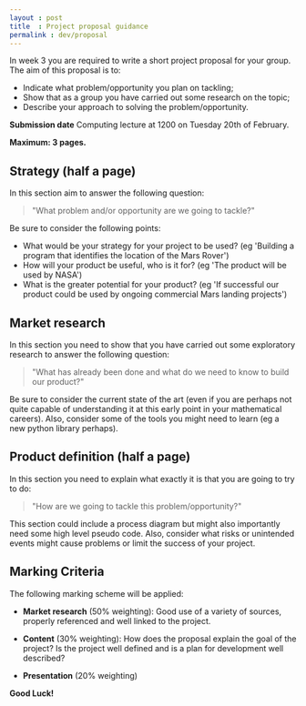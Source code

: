 ```yaml
---
layout : post
title  : Project proposal guidance
permalink : dev/proposal
---
```


In week 3 you are required to write a short project proposal for your group. The aim of this proposal is to:

- Indicate what problem/opportunity you plan on tackling;
- Show that as a group you have carried out some research on the topic;
- Describe your approach to solving the problem/opportunity.

**Submission date** Computing lecture at 1200 on Tuesday 20th of February.

**Maximum: 3 pages.**

## Strategy (half a page)

In this section aim to answer the following question:

> "What problem and/or opportunity are we going to tackle?"

Be sure to consider the following points:

- What would be your strategy for your project to be used? (eg 'Building a
  program that identifies the location of the Mars Rover')
- How will your product be useful, who is it for?  (eg 'The product will be used by NASA')
- What is the greater potential for your product? (eg 'If successful our product could be used by ongoing commercial Mars landing projects')

## Market research

In this section you need to show that you have carried out some exploratory
research to answer the following question:

> "What has already been done and what do we need to know to build our product?"

Be sure to consider the current state of the art (even if you are perhaps not
quite capable of understanding it at this early point in your mathematical
careers). Also, consider some of the tools you might need to learn (eg a new
python library perhaps).

## Product definition (half a page)

In this section you need to explain what exactly it is that you are going to try to do:

> "How are we going to tackle this problem/opportunity?"

This section could include a process diagram but might also importantly need some high level pseudo code.
Also, consider what risks or unintended events might cause problems or limit the success of your project.

## Marking Criteria

The following marking scheme will be applied:

- **Market research** (50% weighting): Good use of a variety of sources,
  properly referenced and well linked to the project.

- **Content** (30% weighting): How does the proposal explain the goal of the
  project? Is the project well defined and is a plan for development well
  described?

- **Presentation** (20% weighting)

**Good Luck!**
